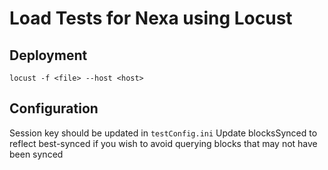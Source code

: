 # Load Tests for Nexa using Locust

## Deployment
`locust -f <file> --host <host>`

## Configuration
Session key should be updated in `testConfig.ini`
Update blocksSynced to reflect best-synced if you wish to avoid querying blocks that may not have been synced
